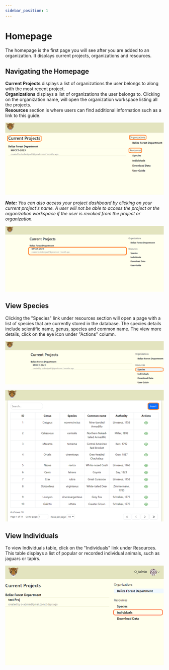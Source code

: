 ```yaml
---
sidebar_position: 1
---
```


# Homepage
The homepage is the first page you will see after you are added to an organization. It displays current projects, organizations and resources.


## Navigating the Homepage

**Current Projects** displays a list of organizations the user belongs to along with the most recent project.<br/>
**Organizations** displays a list of organizations the user belongs to. Clicking on the organization name, will open the organization workspace listing all the projects. <br/>
**Resources** section is where users can find additional information such as a link to this guide. <br/>

![](../getting-started-images/homepage/page-layout.png)  


***Note:*** *You can also access your project dashboard by clicking on your current project's name. A user will not be able to access the project or the organization workspace if the user is revoked from the project or organization.*
<!-- Picture Here -->
![](../getting-started-images/homepage/current-projects1.png)  

 
## View Species
Clicking the "Species" link under resources section will open a page with a list of species that are currently stored in the database. The species details include scientific name, genus, species and common name. The view more details, click on the eye icon under "Actions" column.

![](../getting-started-images/resources/nav-species.png)

![](../getting-started-images/resources/species-table1.png)

## View Individuals
To view Individuals table, click on the "Individuals" link under Resources. This table displays a list of popular or recorded individual animals, such as jaguars or tapirs.
<!-- Picture Here -->
![](../getting-started-images/homepage/individuals-table.png)
